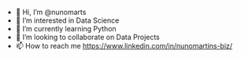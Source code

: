 - 👋 Hi, I’m @nunomarts
- 👀 I’m interested in Data Science
- 🌱 I’m currently learning Python
- 💞️ I’m looking to collaborate on Data Projects
- 📫 How to reach me https://www.linkedin.com/in/nunomartins-biz/

<!---
nunomarts/nunomarts is a ✨ special ✨ repository because its `README.md` (this file) appears on your GitHub profile.
You can click the Preview link to take a look at your changes.
--->
